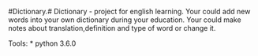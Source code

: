 #Dictionary.#
Dictionary - project for english learning. Your could add new words into
your own dictionary during your education. Your could make notes about
translation,definition and type of word or change it.

Tools:
    * python 3.6.0